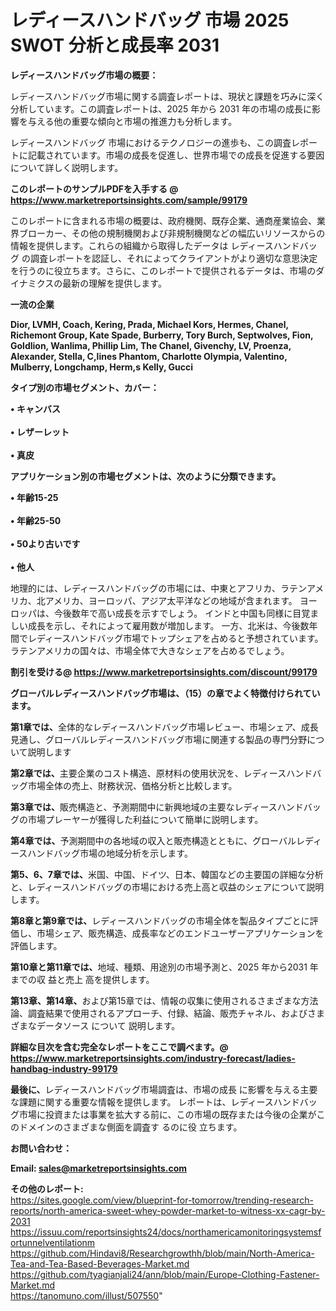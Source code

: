 # レディースハンドバッグ 市場 2025 SWOT 分析と成長率 2031

<strong><b>レディースハンドバッグ市場の概要：</b></strong>

レディースハンドバッグ市場に関する調査レポートは、現状と課題を巧みに深く分析しています。この調査レポートは、2025 年から 2031 年の市場の成長に影響を与える他の重要な傾向と市場の推進力も分析します。

レディースハンドバッグ 市場におけるテクノロジーの進歩も、この調査レポートに記載されています。市場の成長を促進し、世界市場での成長を促進する要因について詳しく説明します。

<strong>このレポートのサンプルPDFを入手する @ <a href=https://www.marketreportsinsights.com/sample/99179>https://www.marketreportsinsights.com/sample/99179</a></strong>

このレポートに含まれる市場の概要は、政府機関、既存企業、通商産業協会、業界ブローカー、その他の規制機関および非規制機関などの幅広いリソースからの情報を提供します。これらの組織から取得したデータは レディースハンドバッグ の調査レポートを認証し、それによってクライアントがより適切な意思決定を行うのに役立ちます。さらに、このレポートで提供されるデータは、市場のダイナミクスの最新の理解を提供します。

<strong>一流の企業</strong>

<strong><b>Dior, LVMH, Coach, Kering, Prada, Michael Kors, Hermes, Chanel, Richemont Group, Kate Spade, Burberry, Tory Burch, Septwolves, Fion, Goldlion, Wanlima, Phillip Lim, The Chanel, Givenchy, LV, Proenza, Alexander, Stella, C,lines Phantom, Charlotte Olympia, Valentino, Mulberry, Longchamp, Herm,s Kelly, Gucci</b></strong>

<strong><b>タイプ別の市場セグメント、カバー：</b></strong>

<strong>• キャンバス<br><br>• レザーレット<br><br>• 真皮</strong>

<strong><b>アプリケーション別の市場セグメントは、次のように分類できます。</b></strong>

<strong>• 年齢15-25<br><br>• 年齢25-50<br><br>• 50より古いです<br><br>• 他人</strong>

 地理的には、レディースハンドバッグの市場には、中東とアフリカ、ラテンアメリカ、北アメリカ、ヨーロッパ、アジア太平洋などの地域が含まれます。 ヨーロッパは、今後数年で高い成長を示すでしょう。 インドと中国も同様に目覚ましい成長を示し、それによって雇用数が増加します。 一方、北米は、今後数年間でレディースハンドバッグ市場でトップシェアを占めると予想されています。 ラテンアメリカの国々は、市場全体で大きなシェアを占めるでしょう。

<strong>割引を受ける@ <a href=https://www.marketreportsinsights.com/discount/99179>https://www.marketreportsinsights.com/discount/99179</a></strong>

<strong><b>グローバルレディースハンドバッグ市場は、（15）の章でよく特徴付けられています。</b></strong>

<strong><b>第</b></strong><strong><b>1章では、</b></strong>全体的なレディースハンドバッグ市場レビュー、市場シェア、成長見通し、グローバルレディースハンドバッグ市場に関連する製品の専門分野について説明します

<strong><b>第2章では、</b></strong>主要企業のコスト構造、原材料の使用状況を、レディースハンドバッグ市場全体の売上、財務状況、価格分析と比較します。

<strong><b>第3章では、</b></strong>販売構造と、予測期間中に新興地域の主要なレディースハンドバッグの市場プレーヤーが獲得した利益について簡単に説明します。

<strong><b>第4章では、</b></strong>予測期間中の各地域の収入と販売構造とともに、グローバルレディースハンドバッグ市場の地域分析を示します。

<strong><b>第5、6、7章では、</b></strong>米国、中国、ドイツ、日本、韓国などの主要国の詳細な分析と、レディースハンドバッグの市場における売上高と収益のシェアについて説明します。

<strong><b>第8章と第9章では、</b></strong>レディースハンドバッグの市場全体を製品タイプごとに評価し、市場シェア、販売構造、成長率などのエンドユーザーアプリケーションを評価します。

<strong><b>第10章と第11章では、</b></strong>地域、種類、用途別の市場予測と、2025 年から2031 年までの収 益と売上 高を提供します。

<strong><b>第13章、第14章、</b></strong>および第15章では、情報の収集に使用されるさまざまな方法論、調査結果で使用されるアプローチ、付録、結論、販売チャネル、およびさまざまなデータソース について 説明します。

<strong>詳細な目次を含む完全なレポートをここで調べます。@ <a href=https://www.marketreportsinsights.com/industry-forecast/ladies-handbag-industry-99179>https://www.marketreportsinsights.com/industry-forecast/ladies-handbag-industry-99179</a></strong>

<strong><b>最後に、</b></strong>レディースハンドバッグ市場調査は、市場の成長 に影響を</a>与える主要な課題に関する重要な情報を提供します。 レポートは、レディースハンドバッグ市場に投資または事業を拡大する前に、この市場の既存または今後の企業がこのドメインのさまざまな側面を調査す るのに役 立ちます。

<strong><b>お問い合わせ：</b></strong>

<strong>Email: </strong><a href=mailto:sales@marketreportsinsights.com><strong>sales@marketreportsinsights.com</strong></a>

<strong>その他のレポート:</strong>
<br>
<a href=https://sites.google.com/view/blueprint-for-tomorrow/trending-research-reports/north-america-sweet-whey-powder-market-to-witness-xx-cagr-by-2031>https://sites.google.com/view/blueprint-for-tomorrow/trending-research-reports/north-america-sweet-whey-powder-market-to-witness-xx-cagr-by-2031</a>
<br>
<a href=https://issuu.com/reportsinsights24/docs/northamericamonitoringsystemsfortunnelventilationm>https://issuu.com/reportsinsights24/docs/northamericamonitoringsystemsfortunnelventilationm</a>
<br>
<a href=https://github.com/Hindavi8/Researchgrowthh/blob/main/North-America-Tea-and-Tea-Based-Beverages-Market.md>https://github.com/Hindavi8/Researchgrowthh/blob/main/North-America-Tea-and-Tea-Based-Beverages-Market.md</a>
<br>
<a href=https://github.com/tyagianjali24/ann/blob/main/Europe-Clothing-Fastener-Market.md>https://github.com/tyagianjali24/ann/blob/main/Europe-Clothing-Fastener-Market.md</a>
<br>
<a href=https://tanomuno.com/illust/507550>https://tanomuno.com/illust/507550</a>"
